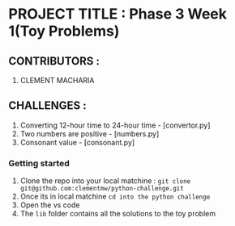 # PROJECT TITLE : Phase 3 Week 1(Toy Problems)

## CONTRIBUTORS : 
  1. CLEMENT MACHARIA
  
## CHALLENGES :
  1. Converting 12-hour time to 24-hour time - [convertor.py]
  2. Two numbers are positive - [numbers.py]
  3. Consonant value - [consonant.py]

### Getting started 

1. Clone the repo into your local matchine : `git clone git@github.com:clementmw/python-challenge.git`
2. Once its in local matchine `cd into the python challenge `
3. Open the vs code 
4. The `lib` folder contains all the solutions to the toy problem







